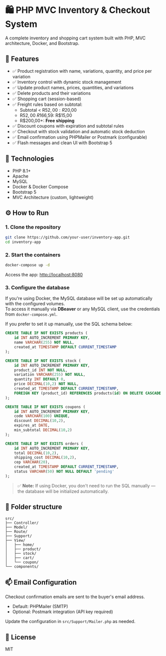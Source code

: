 # 🛍️ PHP MVC Inventory & Checkout System

A complete inventory and shopping cart system built with PHP, MVC architecture, Docker, and Bootstrap.

## 🚀 Features

- ✅ Product registration with name, variations, quantity, and price per variation
- ✅ Inventory control with dynamic stock management
- ✅ Update product names, prices, quantities, and variations
- ✅ Delete products and their variations
- ✅ Shopping cart (session-based)
- ✅ Freight rules based on subtotal:
  - Subtotal < R$52,00: R$20,00
  - R$52,00 ~ R$166,59: R$15,00
  - R$200,00+: **Free shipping**
- ✅ Discount coupons with expiration and subtotal rules
- ✅ Checkout with stock validation and automatic stock deduction
- ✅ Email confirmation using PHPMailer or Postmark (configurable)
- ✅ Flash messages and clean UI with Bootstrap 5

## 🧰 Technologies

- PHP 8.1+
- Apache
- MySQL
- Docker & Docker Compose
- Bootstrap 5
- MVC Architecture (custom, lightweight)

## ⚙️ How to Run

### 1. Clone the repository

```bash
git clone https://github.com/your-user/inventory-app.git
cd inventory-app
```

### 2. Start the containers

```bash
docker-compose up -d
```

Access the app: [http://localhost:8080](http://localhost:8080)

### 3. Configure the database

If you're using Docker, the MySQL database will be set up automatically with the configured volumes.  
To access it manually via **DBeaver** or any MySQL client, use the credentials from `docker-compose.yml`.

If you prefer to set it up manually, use the SQL schema below:

```sql
CREATE TABLE IF NOT EXISTS products (
    id INT AUTO_INCREMENT PRIMARY KEY,
    name VARCHAR(255) NOT NULL,
    created_at TIMESTAMP DEFAULT CURRENT_TIMESTAMP
);

CREATE TABLE IF NOT EXISTS stock (
    id INT AUTO_INCREMENT PRIMARY KEY,
    product_id INT NOT NULL,
    variation VARCHAR(255) NOT NULL,
    quantity INT DEFAULT 0,
    price DECIMAL(10,2) NOT NULL,
    created_at TIMESTAMP DEFAULT CURRENT_TIMESTAMP,
    FOREIGN KEY (product_id) REFERENCES products(id) ON DELETE CASCADE
);

CREATE TABLE IF NOT EXISTS coupons (
    id INT AUTO_INCREMENT PRIMARY KEY,
    code VARCHAR(100) UNIQUE,
    discount DECIMAL(10,2),
    expires_at DATE,
    min_subtotal DECIMAL(10,2)
);

CREATE TABLE IF NOT EXISTS orders (
    id INT AUTO_INCREMENT PRIMARY KEY,
    total DECIMAL(10,2),
    shipping_cost DECIMAL(10,2),
    cep VARCHAR(20),
    created_at TIMESTAMP DEFAULT CURRENT_TIMESTAMP,
    status VARCHAR(50) NOT NULL DEFAULT 'pending'
);
```

> ✅ **Note:** If using Docker, you don't need to run the SQL manually — the database will be initialized automatically.

## 📂 Folder structure

```
src/
├── Controller/
├── Model/
├── Route/
├── Support/
├── View/
│   ├── home/
│   ├── product/
│   ├── stock/
│   ├── cart/
│   └── coupon/
└── components/
```

## 📫 Email Configuration

Checkout confirmation emails are sent to the buyer's email address.

- Default: PHPMailer (SMTP)
- Optional: Postmark integration (API key required)

Update the configuration in `src/Support/Mailer.php` as needed.

## 📄 License

MIT